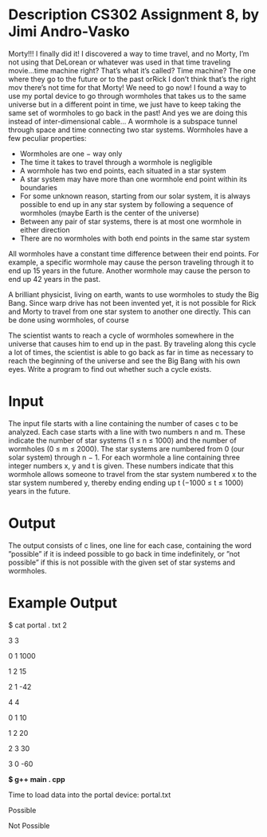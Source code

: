 # Description CS302 Assignment 8, by Jimi Andro-Vasko
 
Morty!!! I finally did it! I discovered a way to time travel, and no Morty, I’m not using that DeLorean or whatever was used in that time traveling movie...time machine right? That’s what it’s called? Time machine? The one where they go to the future or to the past orRick I don’t think that’s the right mov there’s not time for that Morty! We need to go now! I found a way to use my portal device to go through wormholes that takes us to the same universe but in a different point in time, we just have to keep taking the same set of wormholes to go back in the past! And yes we are doing this instead of inter-dimensional cable...
A wormhole is a subspace tunnel through space and time connecting two star systems. Wormholes have a few peculiar properties:
* Wormholes are one − way only
* The time it takes to travel through a wormhole is negligible
* A wormhole has two end points, each situated in a star system
* A star system may have more than one wormhole end point within its boundaries
* For some unknown reason, starting from our solar system, it is always possible to end up in any star system by following a sequence of wormholes (maybe Earth is the center of the universe)
* Between any pair of star systems, there is at most one wormhole in either direction
* There are no wormholes with both end points in the same star system

All wormholes have a constant time difference between their end points. For example, a specific wormhole may cause the person traveling through it to end up 15 years in the future. Another wormhole may cause the person to end up 42 years in the past.

A brilliant physicist, living on earth, wants to use wormholes to study the Big Bang. Since warp drive has not been invented yet, it is not possible for Rick and Morty to travel from one star system to another one directly. This can be done using wormholes, of course
 
The scientist wants to reach a cycle of wormholes somewhere in the universe that causes him to end up in the past. By traveling along this cycle a lot of times, the scientist is able to go back as far in time as necessary to reach the beginning of the universe and see the Big Bang with his own eyes. Write a program to find out whether such a cycle exists.

# Input
The input file starts with a line containing the number of cases c to be analyzed. Each case starts with a line with two numbers n and m. These indicate the number of star systems (1 ≤ n ≤ 1000) and the number of wormholes (0 ≤ m ≤ 2000). The star systems are numbered from 0 (our solar system) through n − 1. For each wormhole a line containing three integer numbers x, y and t is given. These numbers indicate that this wormhole allows someone to travel from the star system numbered x to the star system numbered y, thereby ending ending up t (−1000 ≤ t ≤ 1000) years in the future.

# Output
The output consists of c lines, one line for each case, containing the word ”possible” if it is indeed possible to go back in time indefinitely, or ”not possible” if this is not possible with the given set of star systems and wormholes.
 
# Example Output
$  cat  portal . txt 2

3  3

0  1  1000

1  2  15

2  1   -42


4  4

0  1  10

1  2  20

2  3  30

3  0   -60


**$ g++ main . cpp**

Time to load data into the portal device: portal.txt 

Possible

Not   Possible
